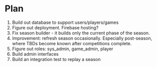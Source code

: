 # Plan

1. Build out database to support users/players/games
2. Figure out deployment. Firebase hosting?
3. Fix season builder - it builds only the current phase of the season.
4. Improvement: refresh season occasionally. Especially post-season, where TBDs become known after
   competitions complete.
5. Figure out roles: sys_admin, game_admin, player
6. Build admin interfaces
7. Build an integration test to replay a season
